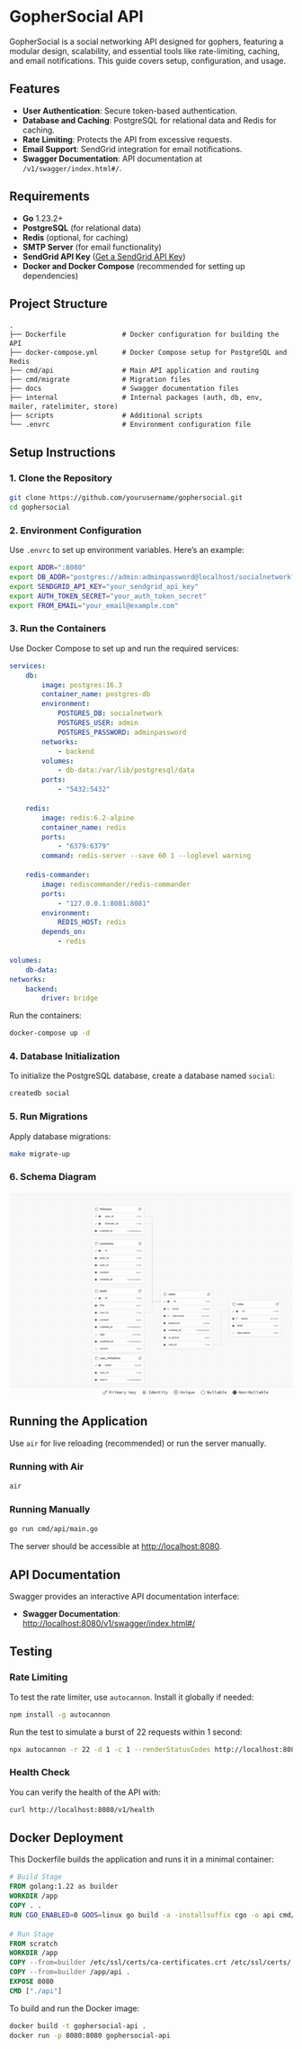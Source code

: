 # GopherSocial API

GopherSocial is a social networking API designed for gophers, featuring a modular design, scalability, and essential tools like rate-limiting, caching, and email notifications. This guide covers setup, configuration, and usage.

## Features

- **User Authentication**: Secure token-based authentication.
- **Database and Caching**: PostgreSQL for relational data and Redis for caching.
- **Rate Limiting**: Protects the API from excessive requests.
- **Email Support**: SendGrid integration for email notifications.
- **Swagger Documentation**: API documentation at `/v1/swagger/index.html#/`.

## Requirements

- **Go** 1.23.2+
- **PostgreSQL** (for relational data)
- **Redis** (optional, for caching)
- **SMTP Server** (for email functionality)
- **SendGrid API Key** ([Get a SendGrid API Key](https://sendgrid.com/docs/ui/account-and-settings/api-keys/))
- **Docker and Docker Compose** (recommended for setting up dependencies)

## Project Structure

```plaintext
.
├── Dockerfile              # Docker configuration for building the API
├── docker-compose.yml      # Docker Compose setup for PostgreSQL and Redis
├── cmd/api                 # Main API application and routing
├── cmd/migrate             # Migration files
├── docs                    # Swagger documentation files
├── internal                # Internal packages (auth, db, env, mailer, ratelimiter, store)
├── scripts                 # Additional scripts
└── .envrc                  # Environment configuration file
```

## Setup Instructions

### 1. Clone the Repository

```bash
git clone https://github.com/yourusername/gophersocial.git
cd gophersocial
```

### 2. Environment Configuration

Use `.envrc` to set up environment variables. Here’s an example:

```bash
export ADDR=":8080"
export DB_ADDR="postgres://admin:adminpassword@localhost/socialnetwork?sslmode=disable"
export SENDGRID_API_KEY="your_sendgrid_api_key"
export AUTH_TOKEN_SECRET="your_auth_token_secret"
export FROM_EMAIL="your_email@example.com"
```

### 3. Run the Containers

Use Docker Compose to set up and run the required services:

```yaml
services:
    db:
        image: postgres:16.3
        container_name: postgres-db
        environment:
            POSTGRES_DB: socialnetwork
            POSTGRES_USER: admin
            POSTGRES_PASSWORD: adminpassword
        networks:
            - backend
        volumes:
            - db-data:/var/lib/postgresql/data
        ports:
            - "5432:5432"

    redis:
        image: redis:6.2-alpine
        container_name: redis
        ports:
            - "6379:6379"
        command: redis-server --save 60 1 --loglevel warning

    redis-commander:
        image: rediscommander/redis-commander
        ports:
            - "127.0.0.1:8081:8081"
        environment:
            REDIS_HOST: redis
        depends_on:
            - redis

volumes:
    db-data:
networks:
    backend:
        driver: bridge
```

Run the containers:

```bash
docker-compose up -d
```

### 4. Database Initialization

To initialize the PostgreSQL database, create a database named `social`:

```bash
createdb social
```

### 5. Run Migrations

Apply database migrations:

```bash
make migrate-up
```

### 6. Schema Diagram

![Database Schema](/schema.png)



## Running the Application

Use `air` for live reloading (recommended) or run the server manually.

### Running with Air

```bash
air
```

### Running Manually

```bash
go run cmd/api/main.go
```

The server should be accessible at [http://localhost:8080](http://localhost:8080).

## API Documentation

Swagger provides an interactive API documentation interface:

- **Swagger Documentation**: [http://localhost:8080/v1/swagger/index.html#/](http://localhost:8080/v1/swagger/index.html#/)

## Testing

### Rate Limiting

To test the rate limiter, use `autocannon`. Install it globally if needed:

```bash
npm install -g autocannon
```

Run the test to simulate a burst of 22 requests within 1 second:

```bash
npx autocannon -r 22 -d 1 -c 1 --renderStatusCodes http://localhost:8080/v1/health
```

### Health Check

You can verify the health of the API with:

```bash
curl http://localhost:8080/v1/health
```

## Docker Deployment

This Dockerfile builds the application and runs it in a minimal container:

```dockerfile
# Build Stage
FROM golang:1.22 as builder
WORKDIR /app
COPY . .
RUN CGO_ENABLED=0 GOOS=linux go build -a -installsuffix cgo -o api cmd/api/*.go

# Run Stage
FROM scratch
WORKDIR /app
COPY --from=builder /etc/ssl/certs/ca-certificates.crt /etc/ssl/certs/
COPY --from=builder /app/api .
EXPOSE 8080
CMD ["./api"]
```

To build and run the Docker image:

```bash
docker build -t gophersocial-api .
docker run -p 8080:8080 gophersocial-api
```
